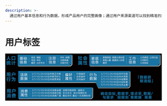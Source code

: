 ```yaml
---
description: >-
  通过用户基本信息和行为数据，形成产品用户的完整画像；通过用户来源渠道可以找到精准的投放渠道；通过人群的聚散分布范围，可以快速圈定异业合作伙伴，对获客有实际的指导意义，找到更多类似画像的外部用户
---
```


# 用户标签

![&#x8FD0;&#x8425;&#x7814;&#x7A76;&#x793E; &#x300A;&#x8FD0;&#x8425;&#x6280;&#x80FD;&#x5730;&#x56FE;2.0&#x300B;](../.gitbook/assets/image%20%283%29.png)

